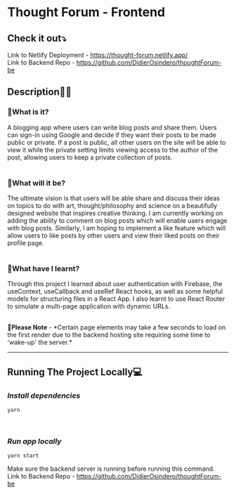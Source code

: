 # <b>Thought Forum - Frontend</b>

## <b>Check it out⤵️</b>

Link to Netlify Deployment - https://thought-forum.netlify.app/  
Link to Backend Repo - https://github.com/DidierOsindero/thoughtForum-be

## <b>Description✍🏾</b>

### <b>💭What is it?</b>

A blogging app where users can write blog posts and share them. Users can sign-in using Google and decide if they want their posts to be made public or private. If a post is public, all other users on the site will be able to view it while the private setting limits viewing access to the author of the post, allowing users to keep a private collection of posts.
<br/><br/>

### <b>💭What will it be?</b>

The ultimate vision is that users will be able share and discuss their ideas on topics to do with art, thought/philosophy and science on a beautifully designed website that inspires creative thinking. I am currently working on adding the ability to comment on blog posts which will enable users engage with blog posts. Similarly, I am hoping to implement a like feature which will allow users to like posts by other users and view their liked posts on their profile page.
<br/><br/>

### <b>💭What have I learnt?</b>

Through this project I learned about user authentication with Firebase, the useContext, useCallback and useRef React hooks, as well as some helpful models for structuring files in a React App. I also learnt to use React Router to simulate a multi-page application with dynamic URLs.

<br/>
<b>🚨Please Note</b> - *Certain page elements may take a few seconds to load on the first render due to the backend hosting site requiring some time to 'wake-up' the server.*
<hr />

## <b>Running The Project Locally💻</b>

### <b><i>Install dependencies</i></b>

```
yarn
```

<br/>

### <b><i>Run app locally</i></b>

```
yarn start
```

Make sure the backend server is running before running this command. <br/>
Link to Backend Repo - https://github.com/DidierOsindero/thoughtForum-be
